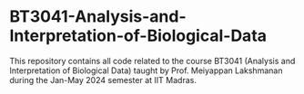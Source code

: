 # BT3041-Analysis-and-Interpretation-of-Biological-Data
This repository contains all code related to the course BT3041 (Analysis and Interpretation of Biological Data) taught by Prof. Meiyappan Lakshmanan during the Jan-May 2024 semester at IIT Madras.

